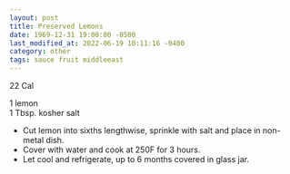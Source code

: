 ```yaml
---
layout: post
title: Preserved Lemons
date: 1969-12-31 19:00:00 -0500
last_modified_at: 2022-06-19 10:11:16 -0400
category: other
tags: sauce fruit middleeast
---
```

22 Cal

1 lemon  
1 Tbsp. kosher salt

* Cut lemon into sixths lengthwise, sprinkle with salt and place in non-metal dish.
* Cover with water and cook at 250F for 3 hours.
* Let cool and refrigerate, up to 6 months covered in glass jar.
